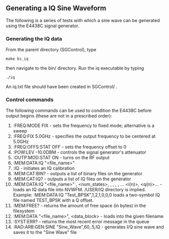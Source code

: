 ## Generating a IQ Sine Waveform

The following is a series of tests with which a sine wave can be generated
using the E4438C signal generator.

### Generating the IQ data

From the parent directory (SGControl), type

```
make ks_iq
```

then navigate to the bin/ directory. Run the iq executable by typing

```
./iq
```

An iq.txt file should have been created in SGControl/ .

### Control commands

The following commands can be used to condition the E4438C before output begins
(these are not in a prescribed order):

1. :FREQ:MODE FIX - sets the frequency to fixed mode; alternative is a sweep
2. :FREQ:FIX 5.0GHz - specifies the output frequency to be centered at 5.0GHz
3. :FREQ:OFFS:STAT OFF - sets the frequency offset to 0
4. :POW:LEV -10.0DBM - controls the signal generator's attenuator
5. :OUTP:MOD:STAT ON - turns on the RF output
6. :MEM:DATA:IQ "<file_name>"
7. :IQ - initiates an IQ calibration
8. :MEM:CAT:BIN? - outputs a list of binary files on the generator
9. :MEM:CAT:IQ? - outputs a list of IQ files on the generator
10. :MEM:DATA:IQ "<file_name>" <offsetQ>, <num_states>, <i0>, <q0>, <i1>, <q1>, ...
<i(n)>, <q(n)>... - loads an IQ data file into NVWFM. /USER/IQ directory is implied.
Example: :MEM:DATA:IQ "Test_BPSK",1,2,1,0,0,0 loads a two-symbol IQ file named
TEST_BPSK with a Q offset.
11. :MEM:FREE? - returns the amount of free space (in bytes) in the filesystem
12. :MEM:DATA "<file_name>", <data_block> - loads <datablock> into the given filename
13. :SYST:ERR? - returns the most recent error message in the queue
14. :RAD:ARB:GEN:SINE "Sine_Wave",60,.5,IQ - generates I/Q sine wave and saves it to the "Sine Wave" file
